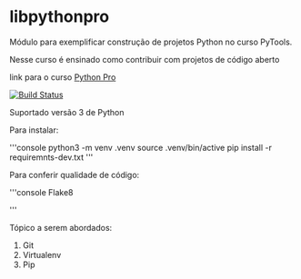 # libpythonpro
Módulo para exemplificar construção de projetos Python no curso PyTools.

Nesse curso é ensinado como contribuir com projetos de código aberto

link para o curso [Python Pro](https://www.python.pro.br)

[![Build Status](https://travis-ci.org/raphaelrodc/libpythonpro.svg?branch=master)](https://travis-ci.org/raphaelrodc/libpythonpro)

Suportado versão 3 de Python

Para instalar:

'''console
python3 -m venv .venv
source .venv/bin/active
pip install -r requiremnts-dev.txt
'''

Para conferir qualidade de código:

'''console
Flake8

'''

Tópico a serem abordados:
1. Git
2. Virtualenv
3. Pip